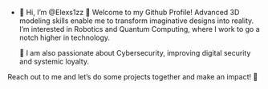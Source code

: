 - 👋 Hi, I’m @Elexs1zz
 🚀 Welcome to my Github Profile! Advanced 3D modeling skills enable me to transform imaginative designs into reality. I’m interested in Robotics and Quantum Computing, where I work to go a notch higher in technology.

  🔐 I am also passionate about Cybersecurity, improving digital security and systemic loyalty.

Reach out to me and let’s do some projects together and make an impact! 🌟

<!---
Elexs1zz/Elexs1zz is a ✨ special ✨ repository because its `README.md` (this file) appears on your GitHub profile.
You can click the Preview link to take a look at your changes.
--->
